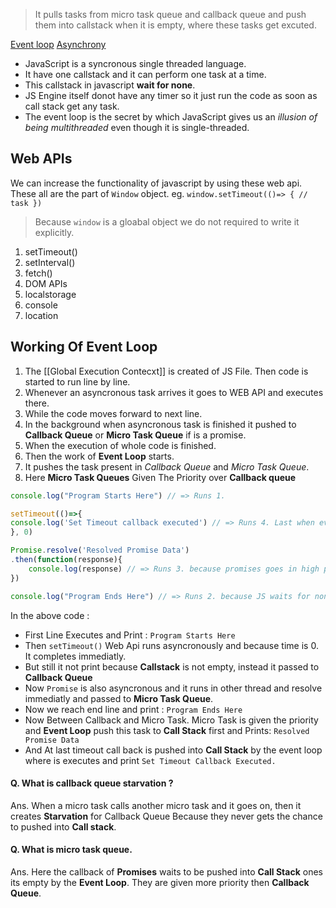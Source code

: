 > It pulls tasks from micro task queue and callback queue and push them into callstack when it is empty, where these tasks get excuted.

[Event loop](https://www.youtube.com/watch?v=8aGhZQkoFbQ) 
[Asynchrony](https://www.youtube.com/watch?v=SrNQS8J67zc)

- JavaScript is a syncronous single threaded language.
- It have one callstack and it can perform one task at a time.
- This callstack in javascript **wait for none**.
- JS Engine itself donot have any timer so it just run the code as soon as call stack get any task.
- The event loop is the secret by which JavaScript gives us an *illusion of being multithreaded* even though it is single-threaded.


## Web APIs
We can increase the functionality of javascript by using these web api.
These all are the part of `Window` object. eg. `window.setTimeout(()=> { // task })`
> Because `window` is a gloabal object we do not required to write it explicitly.

1. setTimeout()
2. setInterval()
3. fetch()
4. DOM APIs
5. localstorage
6. console
7. location

## Working Of Event Loop
1. The [[Global Execution Contecxt]] is created of JS File. Then code is started to run line by line.
2. Whenever an asyncronous task arrives it goes to WEB API and executes there.
3. While the code moves forward to next line.
4. In the background when asyncronous task is finished it pushed to **Callback Queue** or **Micro Task Queue** if is a promise.
5. When the execution of whole code is finished.
6. Then the work of **Event Loop** starts.
7. It pushes the task present in *Callback Queue* and *Micro Task Queue*.
8. Here **Micro Task Queues** Given The Priority over **Callback queue**

```js
console.log("Program Starts Here") // => Runs 1. 

setTimeout(()=>{
console.log('Set Timeout callback executed') // => Runs 4. Last when event loop push it into callstack.
}, 0)

Promise.resolve('Resolved Promise Data')
.then(function(response){
	console.log(response) // => Runs 3. because promises goes in high priority micro task queue 
})

console.log("Program Ends Here") // => Runs 2. because JS waits for none
```
In the above code :
- First Line Executes and Print : `Program Starts Here`
- Then `setTimeout()` Web Api runs asyncronously and because time is 0. It completes immediatly.
- But still it not print because **Callstack** is not empty, instead it passed to **Callback Queue**
- Now `Promise` is also asyncronous and it runs in other thread and resolve immediatly and passed to **Micro Task Queue**.
- Now we reach end line and print : `Program Ends Here`
- Now Between Callback and Micro Task. Micro Task is given the priority and **Event Loop** push this task to **Call Stack** first and Prints: `Resolved Promise Data`
- And At last timeout call back is pushed into **Call Stack** by the event loop where is executes and print `Set Timeout Callback Executed.`

#### Q. What is callback queue starvation ?
Ans. When a micro task calls another micro task and it goes on, then it creates **Starvation** for Callback Queue Because they never gets the chance to pushed into **Call stack**.

#### Q. What is micro task queue.
Ans. Here the callback of **Promises** waits to be pushed into **Call Stack** ones its empty by the **Event Loop**. They are given more priority then **Callback Queue**.


